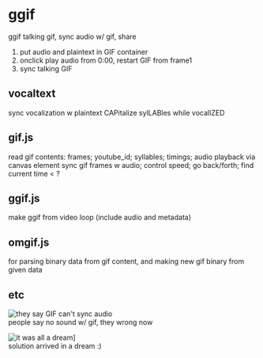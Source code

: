 # ggif
ggif talking gif, sync audio w/ gif, share
1) put audio and plaintext in GIF container
2) onclick play audio from 0:00, restart GIF from frame1
3) sync talking GIF

## vocaltext
sync vocalization w plaintext
CAPitalize sylLABles while vocalIZED

## gif.js
read gif contents: frames; youtube_id; syllables; timings; audio
playback via canvas element
sync gif frames w audio; control speed; go back/forth; find current time < ?

## ggif.js
make ggif from video loop (include audio and metadata)

## omgif.js
for parsing binary data from gif content, and making new gif binary from given data

## etc<br>
![they say GIF can't sync audio](https://i.imgur.com/2teFwEP.png)<br>
people say no sound w/ gif, they wrong now

![it was all a dream](https://i.imgur.com/LJn2ydF.gif)]<br>
solution arrived in a dream :)


